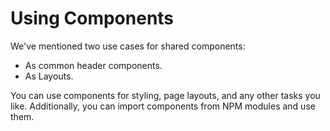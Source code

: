 # Using Components

We've mentioned two use cases for shared components:

- As common header components.
- As Layouts.

You can use components for styling, page layouts, and any other tasks you like. Additionally, you can import components from NPM modules and use them.